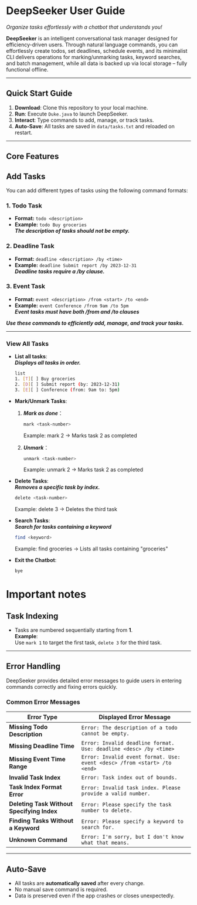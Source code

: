 # DeepSeeker User Guide
*Organize tasks effortlessly with a chatbot that understands you!*

**DeepSeeker** is an intelligent conversational task manager designed for efficiency-driven users. Through natural language commands, you can effortlessly create todos, set deadlines, schedule events, and its minimalist CLI delivers operations for marking/unmarking tasks, keyword searches, and batch management, while all data is backed up via local storage – fully functional offline.


---

##  **Quick Start Guide**

1. **Download**: Clone this repository to your local machine.
2. **Run**: Execute `Duke.java` to launch DeepSeeker.
3. **Interact**: Type commands to add, manage, or track tasks.
4. **Auto-Save**: All tasks are saved in `data/tasks.txt` and reloaded on restart.

---

##  **Core Features**
## Add Tasks

You can add different types of tasks using the following command formats:

### 1. Todo Task
- **Format:** `todo <description>`
- **Example:** `todo Buy groceries`\
  ***The description of tasks should not be empty.***

### 2. Deadline Task
- **Format:** `deadline <description> /by <time>`
- **Example:** `deadline Submit report /by 2023-12-31`\
  ***Deadline tasks require a /by <time> clause.***


### 3. Event Task
- **Format:** `event <description> /from <start> /to <end>`
- **Example:** `event Conference /from 9am /to 5pm`\
  ***Event tasks must have both /from <start> and /to <end> clauses***


***Use these commands to efficiently add, manage, and track your tasks.***

---

###  **View All Tasks**
- **List all tasks**:\
  ***Displays all tasks in order.***
  ```bash
  list
  1. [T][ ] Buy groceries
  2. [D][ ] Submit report (by: 2023-12-31)
  3. [E][ ] Conference (from: 9am to: 5pm)
  ```
- **Mark/Unmark Tasks**:
  1. ***Mark as done***： 
      ```bash
      mark <task-number>
      ```
     Example: mark 2 → Marks task 2 as completed

  2. ***Unmark***：
     ```bash
     unmark <task-number>
     ```
     Example: unmark 2 → Marks task 2 as completed

- **Delete Tasks**:\
  ***Removes a specific task by index.***
     ```bash
     delete <task-number>
     ```
    Example: delete 3 → Deletes the third task

- **Search Tasks**:\
  ***Search for tasks containing a keyword***
     ```bash
     find <keyword>
     ```
  Example: find groceries → Lists all tasks containing "groceries"

- **Exit the Chatbot**:
     ```bash
     bye
     ```
# Important notes

## Task Indexing
- Tasks are numbered sequentially starting from **1**.  
  **Example**:  
  Use `mark 1` to target the first task, `delete 3` for the third task.

---

## **Error Handling**

DeepSeeker provides detailed error messages to guide users in entering commands correctly and fixing errors quickly.

### **Common Error Messages**
| Error Type | Displayed Error Message |
|------------|------------------------------------------------|
| **Missing Todo Description** | `Error: The description of a todo cannot be empty.` |
| **Missing Deadline Time** | `Error: Invalid deadline format. Use: deadline <desc> /by <time>` |
| **Missing Event Time Range** | `Error: Invalid event format. Use: event <desc> /from <start> /to <end>` |
| **Invalid Task Index** | `Error: Task index out of bounds.` |
| **Task Index Format Error** | `Error: Invalid task index. Please provide a valid number.` |
| **Deleting Task Without Specifying Index** | `Error: Please specify the task number to delete.` |
| **Finding Tasks Without a Keyword** | `Error: Please specify a keyword to search for.` |
| **Unknown Command** | `Error: I'm sorry, but I don't know what that means.` |

---

## Auto-Save
- All tasks are **automatically saved** after every change.
- No manual save command is required.
- Data is preserved even if the app crashes or closes unexpectedly.

  
